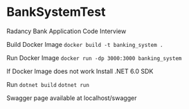 # BankSystemTest
Radancy Bank Application Code Interview

Build Docker Image
`docker build -t banking_system .`

Run Docker Image
`docker run -dp 3000:3000 banking_system`

If Docker Image does not work
Install .NET 6.0 SDK

Run
`dotnet build`
`dotnet run`

Swagger page available at localhost/swagger

